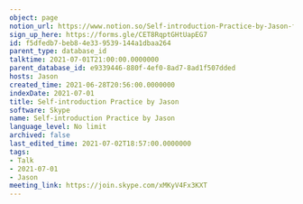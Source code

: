 ```yaml
---
object: page
notion_url: https://www.notion.so/Self-introduction-Practice-by-Jason-f5dfedb7beb84e339539144a1dbaa264
sign_up_here: https://forms.gle/CET8RqptGHtUapEG7
id: f5dfedb7-beb8-4e33-9539-144a1dbaa264
parent_type: database_id
talktime: 2021-07-01T21:00:00.0000000
parent_database_id: e9339446-880f-4ef0-8ad7-8ad1f507dded
hosts: Jason
created_time: 2021-06-28T20:56:00.0000000
indexDate: 2021-07-01
title: Self-introduction Practice by Jason
software: Skype
name: Self-introduction Practice by Jason
language_level: No limit
archived: false
last_edited_time: 2021-07-02T18:57:00.0000000
tags:
- Talk
- 2021-07-01
- Jason
meeting_link: https://join.skype.com/xMKyV4Fx3KXT
---
```







